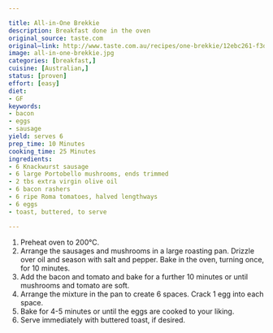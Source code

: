 ```yaml
---

title: All-in-One Brekkie
description: Breakfast done in the oven
original_source: taste.com
original—link: http://www.taste.com.au/recipes/one-brekkie/12ebc261-f3d9-4871-9609-d63e625f03c4
image: all-in-one-brekkie.jpg
categories: [breakfast,]
cuisine: [Australian,]
status: [proven]
effort: [easy]
diet:
- GF
keywords:
- bacon
- eggs
- sausage
yield: serves 6
prep_time: 10 Minutes
cooking_time: 25 Minutes
ingredients:
- 6 Knackwurst sausage
- 6 large Portobello mushrooms, ends trimmed
- 2 tbs extra virgin olive oil
- 6 bacon rashers
- 6 ripe Roma tomatoes, halved lengthways
- 6 eggs
- toast, buttered, to serve

---
```


1. Preheat oven to 200°C.
2. Arrange the sausages and mushrooms in a large roasting pan. Drizzle over oil and season with salt and pepper. Bake in the oven, turning once, for 10 minutes.
4. Add the bacon and tomato and bake for a further 10 minutes or until mushrooms and tomato are soft.
5. Arrange the mixture in the pan to create 6 spaces. Crack 1 egg into each space.
6. Bake for 4-5 minutes or until the eggs are cooked to your liking.
7. Serve immediately with buttered toast, if desired.

